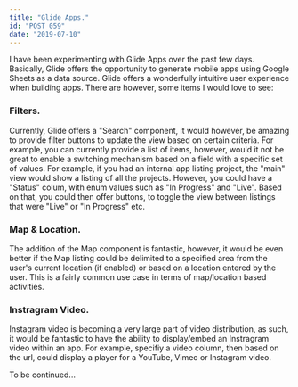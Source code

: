 ```yaml
---
title: "Glide Apps."
id: "POST 059"
date: "2019-07-10"
---
```


I have been experimenting with Glide Apps over the past few days. Basically, Glide offers the opportunity to generate mobile apps using Google Sheets as a data source. Glide offers a wonderfully intuitive user experience when building apps. There are however, some items I would love to see: 

### Filters.

Currently, Glide offers a "Search" component, it would however, be amazing to provide filter buttons to update the view based on certain criteria. For example, you can currently provide a list of items, however, would it not be great to enable a switching mechanism based on a field with a specific set of values. For example, if you had an internal app listing project, the "main" view would show a listing of all the projects. However, you could have a "Status" colum, with enum values such as "In Progress" and "Live". Based on that, you could then offer buttons, to toggle the view between listings that were "Live" or "In Progress" etc. 

### Map & Location.

The addition of the Map component is fantastic, however, it would be even better if the Map listing could be delimited to a specified area from the user's current location (if enabled) or based on a location entered by the user. This is a fairly common use case in terms of map/location based activities. 

### Instragram Video. 

Instagram video is becoming a very large part of video distribution, as such, it would be fantastic to have the ability to display/embed an Instragram video within an app. For example, specifiy a video column, then based on the url, could display a player for a YouTube, Vimeo or Instagram video. 

To be continued...



